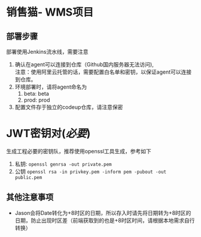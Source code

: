 # 销售猫- WMS项目

## 部署步骤


部署使用Jenkins流水线，需要注意
1. 确认在agent可以连接到仓库（Github国内服务器无法访问),  
   注意：使用阿里云托管的话，需要配置白名单和密钥，以保证agent可以连接到仓库。
2. 环境部署时，请将agent命名为
   1. beta: beta
   2. prod: prod
3. 配置文件存于独立的codeup仓库，请注意保密

# JWT密钥对(*必要*)

生成工程必要的密钥队，推荐使用openssl工具生成，参考如下
1. 私钥: `openssl genrsa -out private.pem`
2. 公钥 `openssl rsa -in privkey.pem -inform pem -pubout -out public.pem`

## 其他注意事项
* Jason会将Date转化为+8时区的日期，所以存入时请先将日期转为+8时区的日期，防止出现时区差（前端获取到的也是+8时区时间，请根据本地需求自行转换）